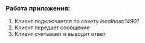 ### Работа приложения:

1. Клиент подключается по сокету _localhost:14901_
2. Клиент передаёт сообщение
3. Клиент считывает и выводит ответ